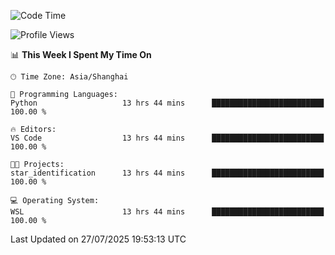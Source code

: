 <!--START_SECTION:waka-->
![Code Time](http://img.shields.io/badge/Code%20Time-3%2C050%20hrs%2058%20mins-blue)

![Profile Views](http://img.shields.io/badge/Profile%20Views-1-blue)

📊 **This Week I Spent My Time On** 

```text
🕑︎ Time Zone: Asia/Shanghai

💬 Programming Languages: 
Python                   13 hrs 44 mins      █████████████████████████   100.00 % 

🔥 Editors: 
VS Code                  13 hrs 44 mins      █████████████████████████   100.00 % 

🐱‍💻 Projects: 
star_identification      13 hrs 44 mins      █████████████████████████   100.00 % 

💻 Operating System: 
WSL                      13 hrs 44 mins      █████████████████████████   100.00 % 
```


 Last Updated on 27/07/2025 19:53:13 UTC
<!--END_SECTION:waka-->